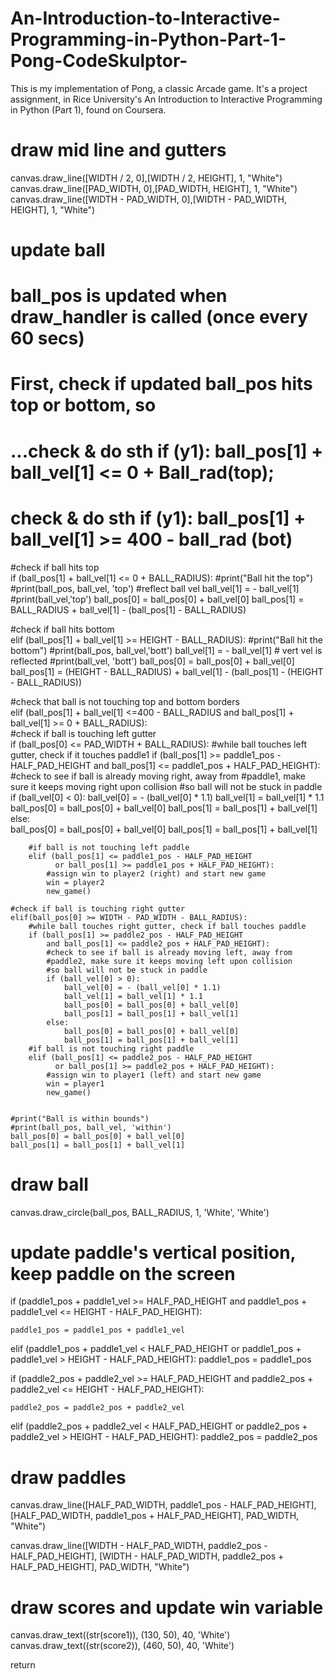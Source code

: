 # An-Introduction-to-Interactive-Programming-in-Python-Part-1-Pong-CodeSkulptor-
This is my implementation of Pong, a classic Arcade game. It's a project assignment, in Rice University's An Introduction to Interactive Programming in Python (Part 1), found on Coursera.

# draw mid line and gutters
canvas.draw_line([WIDTH / 2, 0],[WIDTH / 2, HEIGHT], 1, "White")
canvas.draw_line([PAD_WIDTH, 0],[PAD_WIDTH, HEIGHT], 1, "White")
canvas.draw_line([WIDTH - PAD_WIDTH, 0],[WIDTH - PAD_WIDTH, HEIGHT], 1, "White")
    
# update ball
# ball_pos is updated when draw_handler is called (once every 60 secs)
# First, check if updated ball_pos hits top or bottom, so
# ...check & do sth if (y1): ball_pos[1] + ball_vel[1] <= 0 + Ball_rad(top);
# check & do sth if (y1): ball_pos[1] + ball_vel[1] >= 400 - ball_rad (bot)
 
#check if ball hits top    
if (ball_pos[1] + ball_vel[1] <= 0 + BALL_RADIUS): 
    #print("Ball hit the top")
    #print(ball_pos, ball_vel, 'top')
    #reflect ball vel
    ball_vel[1] = - ball_vel[1]
    #print(ball_vel,'top')
    ball_pos[0] = ball_pos[0] + ball_vel[0]
    ball_pos[1] = BALL_RADIUS + ball_vel[1] - (ball_pos[1] - BALL_RADIUS)
    
#check if ball hits bottom    
elif (ball_pos[1] + ball_vel[1] >= HEIGHT - BALL_RADIUS):
    #print("Ball hit the bottom")
    #print(ball_pos, ball_vel,'bott')
    ball_vel[1] = - ball_vel[1] # vert vel is reflected
    #print(ball_vel, 'bott')
    ball_pos[0] = ball_pos[0] + ball_vel[0] 
    ball_pos[1] = (HEIGHT - BALL_RADIUS) + ball_vel[1] - (ball_pos[1] - (HEIGHT - BALL_RADIUS))
    
#check that ball is not touching top and bottom borders    
elif (ball_pos[1] + ball_vel[1] <=400 - BALL_RADIUS and 
      ball_pos[1] + ball_vel[1] >= 0 + BALL_RADIUS):  
    #check if ball is touching left gutter                                   
    if (ball_pos[0] <= PAD_WIDTH + BALL_RADIUS):
        #while ball touches left gutter, check if it touches paddle1
        if (ball_pos[1] >= paddle1_pos - HALF_PAD_HEIGHT 
            and ball_pos[1] <= paddle1_pos + HALF_PAD_HEIGHT):                
            #check to see if ball is already moving right, away from
            #paddle1, make sure it keeps moving right upon collision
            #so ball will not be stuck in paddle
            if (ball_vel[0] < 0):
                ball_vel[0] = - (ball_vel[0] * 1.1)
                ball_vel[1] = ball_vel[1] * 1.1         
                ball_pos[0] = ball_pos[0] + ball_vel[0]
                ball_pos[1] = ball_pos[1] + ball_vel[1]
            else:                           
                ball_pos[0] = ball_pos[0] + ball_vel[0]
                ball_pos[1] = ball_pos[1] + ball_vel[1]
        
        #if ball is not touching left paddle        
        elif (ball_pos[1] <= paddle1_pos - HALF_PAD_HEIGHT
              or ball_pos[1] >= paddle1_pos + HALF_PAD_HEIGHT):
            #assign win to player2 (right) and start new game 
            win = player2
            new_game()
            
    #check if ball is touching right gutter        
    elif(ball_pos[0] >= WIDTH - PAD_WIDTH - BALL_RADIUS):
        #while ball touches right gutter, check if ball touches paddle
        if (ball_pos[1] >= paddle2_pos - HALF_PAD_HEIGHT
            and ball_pos[1] <= paddle2_pos + HALF_PAD_HEIGHT):
            #check to see if ball is already moving left, away from 
            #paddle2, make sure it keeps moving left upon collision
            #so ball will not be stuck in paddle
            if (ball_vel[0] > 0):
                ball_vel[0] = - (ball_vel[0] * 1.1)
                ball_vel[1] = ball_vel[1] * 1.1
                ball_pos[0] = ball_pos[0] + ball_vel[0]
                ball_pos[1] = ball_pos[1] + ball_vel[1]
            else:                           
                ball_pos[0] = ball_pos[0] + ball_vel[0]
                ball_pos[1] = ball_pos[1] + ball_vel[1]
        #if ball is not touching right paddle        
        elif (ball_pos[1] <= paddle2_pos - HALF_PAD_HEIGHT
              or ball_pos[1] >= paddle2_pos + HALF_PAD_HEIGHT):
            #assign win to player1 (left) and start new game
            win = player1
            new_game()
        
        
    #print("Ball is within bounds")
    #print(ball_pos, ball_vel, 'within')
    ball_pos[0] = ball_pos[0] + ball_vel[0]
    ball_pos[1] = ball_pos[1] + ball_vel[1]
        
# draw ball
canvas.draw_circle(ball_pos, BALL_RADIUS, 1, 'White', 'White')

# update paddle's vertical position, keep paddle on the screen
if (paddle1_pos + paddle1_vel >= HALF_PAD_HEIGHT and
    paddle1_pos + paddle1_vel <= HEIGHT - HALF_PAD_HEIGHT):
    
    paddle1_pos = paddle1_pos + paddle1_vel
elif (paddle1_pos + paddle1_vel < HALF_PAD_HEIGHT or
      paddle1_pos + paddle1_vel > HEIGHT - HALF_PAD_HEIGHT):
    paddle1_pos = paddle1_pos

if (paddle2_pos + paddle2_vel >= HALF_PAD_HEIGHT and
    paddle2_pos + paddle2_vel <= HEIGHT - HALF_PAD_HEIGHT):
    
    paddle2_pos = paddle2_pos + paddle2_vel        
elif (paddle2_pos + paddle2_vel < HALF_PAD_HEIGHT or
      paddle2_pos + paddle2_vel > HEIGHT - HALF_PAD_HEIGHT):
    paddle2_pos = paddle2_pos

    
# draw paddles

canvas.draw_line([HALF_PAD_WIDTH, paddle1_pos - HALF_PAD_HEIGHT],
                 [HALF_PAD_WIDTH, paddle1_pos + HALF_PAD_HEIGHT], 
                 PAD_WIDTH, "White")

canvas.draw_line([WIDTH - HALF_PAD_WIDTH, paddle2_pos - HALF_PAD_HEIGHT],
                 [WIDTH - HALF_PAD_WIDTH, paddle2_pos + HALF_PAD_HEIGHT],
                 PAD_WIDTH, "White")
    
# draw scores and update win variable
canvas.draw_text((str(score1)), (130, 50), 40, 'White')
canvas.draw_text((str(score2)), (460, 50), 40, 'White')

return
